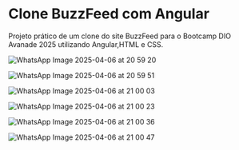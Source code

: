 <h1>Clone BuzzFeed com Angular</h1>

Projeto prático de um clone do site BuzzFeed para o Bootcamp DIO Avanade 2025 utilizando Angular,HTML e CSS.

![WhatsApp Image 2025-04-06 at 20 59 20](https://github.com/user-attachments/assets/03970921-593e-45ef-a068-45749ec03b2e)

![WhatsApp Image 2025-04-06 at 20 59 51](https://github.com/user-attachments/assets/e5b7e575-527b-4eba-9290-8c73a97a54d5)

![WhatsApp Image 2025-04-06 at 21 00 03](https://github.com/user-attachments/assets/71ebd683-8b39-4a4f-ab9f-2bcd56b65544)

![WhatsApp Image 2025-04-06 at 21 00 23](https://github.com/user-attachments/assets/ff48ee26-bb9c-4b4b-bf99-36eee3db5464)

![WhatsApp Image 2025-04-06 at 21 00 36](https://github.com/user-attachments/assets/dabfb703-f231-4ea7-834f-b9f9a79ca84c)

![WhatsApp Image 2025-04-06 at 21 00 47](https://github.com/user-attachments/assets/ee2e1e58-e57f-4603-b18c-610ef77eba29)
